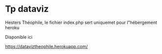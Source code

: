 # Tp dataviz 

Hesters Théophile, le fichier index.php sert uniquemet pour l"hébergement heroku

Disponible ici 

https://dataviztheophile.herokuapp.com/
